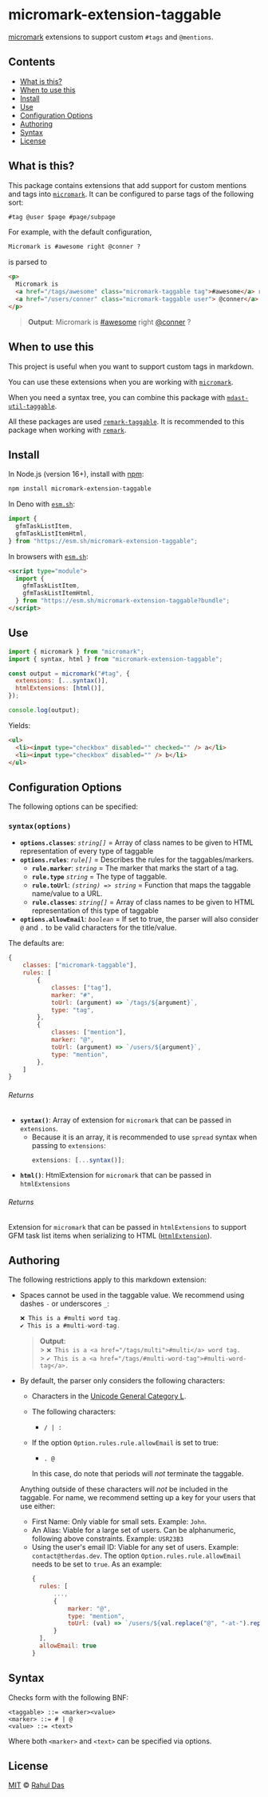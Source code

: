 # micromark-extension-taggable

[micromark][] extensions to support custom `#tags` and `@mentions`.

## Contents

- [What is this?](#what-is-this)
- [When to use this](#when-to-use-this)
- [Install](#install)
- [Use](#use)
- [Configuration Options](#configuration-options)
- [Authoring](#authoring)
- [Syntax](#syntax)
- [License](#license)

## What is this?

This package contains extensions that add support for custom mentions and tags into [`micromark`][micromark].
It can be configured to parse tags of the following sort:

```md
#tag @user $page #page/subpage
```

For example, with the default configuration,

```md
Micromark is #awesome right @conner ?
```

is parsed to

```html
<p>
  Micromark is
  <a href="/tags/awesome" class="micromark-taggable tag">#awesome</a> right
  <a href="/users/conner" class="micromark-taggable user"> @conner</a> ?
</p>
```

> **Output**: Micromark is <a href="/tags/awesome" class="micromark-taggable tag">#awesome</a> right <a href="/users/conner" class="micromark-taggable user"> @conner</a> ?

## When to use this

This project is useful when you want to support custom tags in markdown.

You can use these extensions when you are working with [`micromark`][micromark].

When you need a syntax tree, you can combine this package with
[`mdast-util-taggable`](mdast-util-taggable).

All these packages are used [`remark-taggable`](remark-taggable). It is recommended to this package when working with [`remark`](remark).

## Install

In Node.js (version 16+), install with [npm][]:

```sh
npm install micromark-extension-taggable
```

In Deno with [`esm.sh`][esmsh]:

```js
import {
  gfmTaskListItem,
  gfmTaskListItemHtml,
} from "https://esm.sh/micromark-extension-taggable";
```

In browsers with [`esm.sh`][esmsh]:

```html
<script type="module">
  import {
    gfmTaskListItem,
    gfmTaskListItemHtml,
  } from "https://esm.sh/micromark-extension-taggable?bundle";
</script>
```

## Use

```js
import { micromark } from "micromark";
import { syntax, html } from "micromark-extension-taggable";

const output = micromark("#tag", {
  extensions: [...syntax()],
  htmlExtensions: [html()],
});

console.log(output);
```

Yields:

```html
<ul>
  <li><input type="checkbox" disabled="" checked="" /> a</li>
  <li><input type="checkbox" disabled="" /> b</li>
</ul>
```

## Configuration Options

The following options can be specified:

### `syntax(options)`

- **`options.classes`**: _`string[]`_ = Array of class names to be given to HTML representation of every type of taggable
- **`options.rules`**: _`rule[]`_ = Describes the rules for the taggables/markers.
  - **`rule.marker`**: _`string`_ = The marker that marks the start of a tag.
  - **`rule.type`** _`string`_ = The type of taggable.
  - **`rule.toUrl`**: _`(string) => string`_ = Function that maps the taggable name/value to a URL.
  - **`rule.classes`**: _`string[]`_ = Array of class names to be given to HTML representation of this type of taggable
- **`options.allowEmail`**: _`boolean`_ = If set to true, the parser will also consider `@` and `.` to be valid characters for the title/value.

The defaults are:

```js
{
    classes: ["micromark-taggable"],
    rules: [
        {
            classes: ["tag"],
            marker: "#",
            toUrl: (argument) => `/tags/${argument}`,
            type: "tag",
        },
        {
            classes: ["mention"],
            marker: "@",
            toUrl: (argument) => `/users/${argument}`,
            type: "mention",
        },
    ]
}
```

###### Returns

- **`syntax()`**: Array of extension for `micromark` that can be passed in `extensions`.
  - Because it is an array, it is recommended to use `spread` syntax when passing to `extensions`:
    ```js
    extensions: [...syntax()];
    ```
- **`html()`**: HtmlExtension for `micromark` that can be passed in `htmlExtensions`

###### Returns

Extension for `micromark` that can be passed in `htmlExtensions` to support GFM
task list items when serializing to HTML
([`HtmlExtension`][micromark-html-extension]).

## Authoring

The following restrictions apply to this markdown extension:

- Spaces cannot be used in the taggable value. We recommend using dashes `-` or underscores `_`:
  ```js
  ❌ This is a #multi word tag.
  ✔️ This is a #multi-word-tag.
  ```
  > **Output**: <br/> > `❌ This is a <a href="/tags/multi">#multi</a> word tag.`<br/> > `✔️ This is a <a href="/tags/#multi-word-tag">#multi-word-tag</a>.`
- By default, the parser only considers the following characters:

  - Characters in the [Unicode General Category L](https://www.unicode.org/reports/tr44/#General_Category_Values).
  - The following characters:
    - `/ | :`
  - If the option `Option.rules.rule.allowEmail` is set to true:

    - `. @`

    In this case, do note that periods will _not_ terminate the taggable.

  Anything outside of these characters will _not_ be included in the taggable. For name, we recommend setting up a key for your users that use either:

  - First Name: Only viable for small sets. Example: `John`.
  - An Alias: Viable for a large set of users. Can be alphanumeric, following above constraints. Example: `USR23B3`
  - Using the user's email ID: Viable for any set of users. Example: `contact@therdas.dev`. The option `Option.rules.rule.allowEmail` needs to be set to `true`. As an example:
    ```js
    {
      rules: [
          ...,
          {
              marker: "@",
              type: "mention",
              toUrl: (val) => `/users/${val.replace("@", "-at-").replace(".", "_")}`,
          }
      ],
      allowEmail: true
    }
    ```

## Syntax

Checks form with the following BNF:

```bnf
<taggable> ::= <marker><value>
<marker> ::= # | @
<value> ::= <text>
```

Where both `<marker>` and `<text>` can be specified via options.

## License

[MIT][license] © [Rahul Das][author]

<!-- Definitions -->

[build-badge]: https://github.com/micromark/micromark-extension-gfm-task-list-item/workflows/main/badge.svg
[build]: https://github.com/micromark/micromark-extension-gfm-task-list-item/actions
[coverage-badge]: https://img.shields.io/codecov/c/github/micromark/micromark-extension-gfm-task-list-item.svg
[coverage]: https://codecov.io/github/micromark/micromark-extension-gfm-task-list-item
[downloads-badge]: https://img.shields.io/npm/dm/micromark-extension-gfm-task-list-item.svg
[downloads]: https://www.npmjs.com/package/micromark-extension-gfm-task-list-item
[size-badge]: https://img.shields.io/badge/dynamic/json?label=minzipped%20size&query=$.size.compressedSize&url=https://deno.bundlejs.com/?q=micromark-extension-gfm-task-list-item
[size]: https://bundlejs.com/?q=micromark-extension-gfm-task-list-item
[sponsors-badge]: https://opencollective.com/unified/sponsors/badge.svg
[backers-badge]: https://opencollective.com/unified/backers/badge.svg
[collective]: https://opencollective.com/unified
[chat-badge]: https://img.shields.io/badge/chat-discussions-success.svg
[chat]: https://github.com/micromark/micromark/discussions
[npm]: https://docs.npmjs.com/cli/install
[esmsh]: https://esm.sh
[license]: license
[author]: https://wooorm.com
[contributing]: https://github.com/micromark/.github/blob/main/contributing.md
[support]: https://github.com/micromark/.github/blob/main/support.md
[coc]: https://github.com/micromark/.github/blob/main/code-of-conduct.md
[esm]: https://gist.github.com/sindresorhus/a39789f98801d908bbc7ff3ecc99d99c
[typescript]: https://www.typescriptlang.org
[development]: https://nodejs.org/api/packages.html#packages_resolving_user_conditions
[micromark]: https://github.com/micromark/micromark
[micromark-html-extension]: https://github.com/micromark/micromark#htmlextension
[micromark-extension]: https://github.com/micromark/micromark#syntaxextension
[micromark-extension-gfm]: https://github.com/micromark/micromark-extension-gfm
[mdast-util-gfm-task-list-item]: https://github.com/syntax-tree/mdast-util-gfm-task-list-item
[mdast-util-gfm]: https://github.com/syntax-tree/mdast-util-gfm
[remark-gfm]: https://github.com/remarkjs/remark-gfm
[task list items]: https://github.github.com/gfm/#task-list-items-extension-
[github-markdown-css]: https://github.com/sindresorhus/github-markdown-css
[html-input-checkbox]: https://html.spec.whatwg.org/multipage/input.html#checkbox-state-(type=checkbox)
[api-gfm-task-list-item]: #gfmtasklistitem
[api-gfm-task-list-item-html]: #gfmtasklistitemhtml
